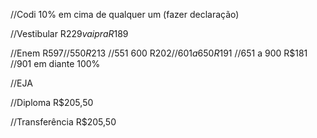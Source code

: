 //Codi 10% em cima de qualquer um (fazer declaração)

//Vestibular R$229 vai pra R$189

//Enem R$597 
//550 R$213
//551 600 R$202
//601 a 650 R$191
//651 a 900 R$181
//901 em diante 100%

//EJA

//Diploma R$205,50

//Transferência R$205,50